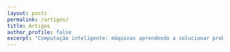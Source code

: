```yaml
---
layout: posts
permalink: /artigos/
title: Artigos
author_profile: false
excerpt: "Computação inteligente: máquinas aprendendo a solucionar problemas complexos Conceitos, aplicações e desenvolvimento"
---
```

